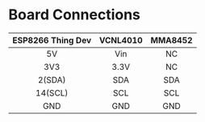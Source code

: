 # Board Connections

|ESP8266 Thing Dev|VCNL4010|MMA8452|
|:---------------:|:------:|:-----:|
|5V               |Vin     |NC     |
|3V3              |3.3V    |NC     |
|2(SDA)           |SDA     |SDA    |
|14(SCL)          |SCL     |SCL    |
|GND              |GND     |GND    |
